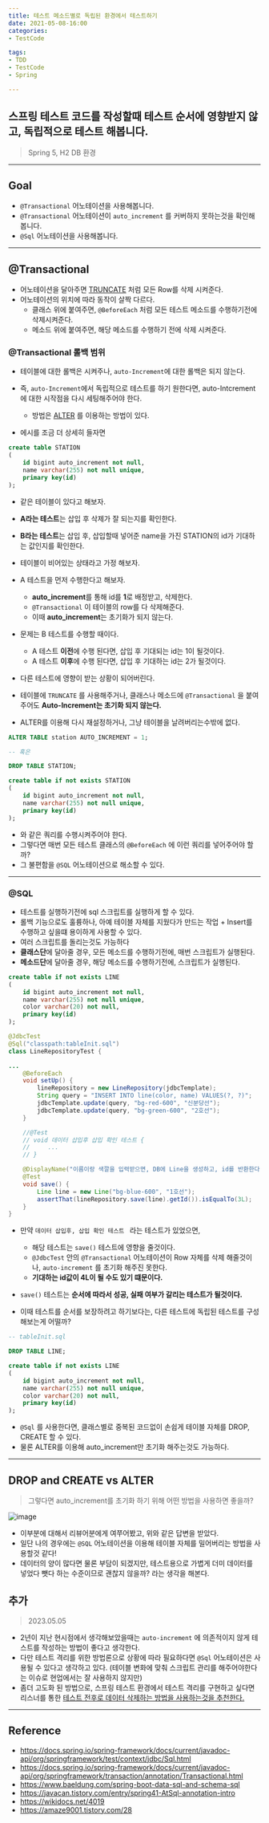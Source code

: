 ```yaml
---
title: 테스트 메소드별로 독립된 환경에서 테스트하기
date: 2021-05-08-16:00
categories:
- TestCode

tags:
- TDD
- TestCode
- Spring

---
```


## 스프링 테스트 코드를 작성할때 테스트 순서에 영향받지 않고, 독립적으로 테스트 해봅니다.
> Spring 5, H2 DB 환경

---

## Goal

- `@Transactional` 어노테이션을 사용해봅니다.
- `@Transactional` 어노테이션이 `auto_increment` 를 커버하지 못하는것을 확인해봅니다.
- `@Sql` 어노테이션을 사용해봅니다.

---

## @Transactional

- 어노테이션을 달아주면 [TRUNCATE](https://wikidocs.net/4019) 처럼 모든 Row를 삭제 시켜준다.
- 어노테이션의 위치에 따라 동작이 살짝 다르다.
  - 클래스 위에 붙여주면, `@BeforeEach` 처럼 모든 테스트 메소드를 수행하기전에 삭제시켜준다.
  - 메소드 위에 붙여주면, 해당 메소드를 수행하기 전에 삭제 시켜준다.


### @Transactional 롤백 범위
- 테이블에 대한 롤백은 시켜주나, `auto-Increment`에 대한 롤백은 되지 않는다.
- 즉, `auto-Increment`에서 독립적으로 테스트를 하기 원한다면, auto-Intcrement에 대한 시작점을 다시 세팅해주어야 한다.
  - 방법은 [ALTER](https://amaze9001.tistory.com/28) 를 이용하는 방법이 있다.

- 에시를 조금 더 상세히 들자면


```sql
create table STATION
(
    id bigint auto_increment not null,
    name varchar(255) not null unique,
    primary key(id)
);
```

- 같은 테이블이 있다고 해보자.
- **A라는 테스트**는 삽입 후 삭제가 잘 되는지를 확인한다.
- **B라는 테스트**는 삽입 후, 삽입할때 넣어준 name을 가진 STATION의 id가 기대하는 값인지를 확인한다.

- 테이블이 비어있는 상태라고 가정 해보자.
- A 테스트을 먼저 수행한다고 해보자.
  - **auto_increment**를 통해 id를 **1**로 배정받고, 삭제한다.
  - `@Transactional` 이 테이블의 row를 다 삭제해준다.
  - 이때 **auto_increment**는 초기화가 되지 않는다.

- 문제는 B 테스트를 수행할 때이다.
  - A 테스트 **이전**에 수행 된다면, 삽입 후 기대되는 id는 1이 될것이다.
  - A 테스트 **이후**에 수행 된다면, 삽입 후 기대하는 id는 2가 될것이다.
- 다른 테스트에 영향이 받는 상황이 되어버린다.

- 테이블에 `TRUNCATE` 를 사용해주거나, 클래스나 메소드에 `@Transactional` 을 붙여주어도 **Auto-Increment는 초기화 되지 않는다.**
- ALTER를 이용해 다시 재설정하거나, 그냥 테이블을 날려버리는수밖에 없다.

```sql
ALTER TABLE station AUTO_INCREMENT = 1;

-- 혹은

DROP TABLE STATION;

create table if not exists STATION
(
    id bigint auto_increment not null,
    name varchar(255) not null unique,
    primary key(id)
);
```

- 와 같은 쿼리를 수행시켜주어야 한다.
- 그렇다면 매번 모든 테스트 클래스의 `@BeforeEach` 에 이런 쿼리를 넣어주어야 할까?
- 그 불편함을 `@SQL` 어노테이션으로 해소할 수 있다.

---

### @SQL

- 테스트를 실행하기전에 sql 스크립트를 실행하게 할 수 있다.
- 롤백 기능으로도 훌륭하나, 아예 테이블 자체를 지웠다가 만드는 작업 + Insert를 수행하고 싶을떄 용이하게 사용할 수 있다.
- 여러 스크립트를 돌리는것도 가능하다 
- **클래스단**에 달아줄 경우, 모든 메소드를 수행하기전에, 매번 스크립트가 실행된다.
- **메소드단**에 달아줄 경우, 해당 메소드를 수행하기전에, 스크립트가 실행된다.


```sql
create table if not exists LINE
(
    id bigint auto_increment not null,
    name varchar(255) not null unique,
    color varchar(20) not null,
    primary key(id)
);
```

```java
@JdbcTest
@Sql("classpath:tableInit.sql")
class LineRepositoryTest {

...
    @BeforeEach
    void setUp() {
        lineRepository = new LineRepository(jdbcTemplate);
        String query = "INSERT INTO line(color, name) VALUES(?, ?)";
        jdbcTemplate.update(query, "bg-red-600", "신분당선");
        jdbcTemplate.update(query, "bg-green-600", "2호선");
    }

    //@Test
    // void 데이터 삽입후 삽입 확인 테스트 {
    //     ...
    // }

    @DisplayName("이름이랑 색깔을 입력받으면, DB에 Line을 생성하고, id를 반환한다.")
    @Test
    void save() {
        Line line = new Line("bg-blue-600", "1호선");
        assertThat(lineRepository.save(line).getId()).isEqualTo(3L);
    }
}
```

- 만약 `데이터 삽입후, 삽입 확인 테스트 ` 라는 테스트가 있었으면, 
  - 해당 테스트는 `save()` 테스트에 영향을 줄것이다.
  - `@JdbcTest` 안의 `@Transactional` 어노테이션이 Row 자체를 삭제 해줄것이나, `auto-increment` 를 초기화 해주진 못한다. 
  - **기대하는 id값이 4L이 될 수도 있기 떄문이다.**
- `save()` 테스트는 **순서에 따라서 성공, 실패 여부가 갈리는 테스트가 될것이다.**

- 이때 테스트를 순서를 보장하려고 하기보다는, 다른 테스트에 독립된 테스트를 구성해보는게 어떨까?

```sql
-- tableInit.sql

DROP TABLE LINE;

create table if not exists LINE
(
    id bigint auto_increment not null,
    name varchar(255) not null unique,
    color varchar(20) not null,
    primary key(id)
);
```

- `@Sql` 를 사용한다면, 클래스별로 중복된 코드없이 손쉽게 테이블 자체를 DROP, CREATE 할 수 있다.
- 물론 ALTER를 이용해 auto_increment만 초기화 해주는것도 가능하다.


---

## DROP and CREATE vs ALTER
> 그렇다면 auto_increment를 초기화 하기 위해 어떤 방법을 사용하면 좋을까?

![image](https://user-images.githubusercontent.com/43930419/117531862-a98d0c00-b01f-11eb-9edd-46bbff338072.png)

- 이부분에 대해서 리뷰어분에게 여쭈어봤고, 위와 같은 답변을 받았다.
- 일단 나의 경우에는 `@SQL` 어노테이션을 이용해 테이블 자체를 밀어버리는 방법을 사용할것 같다!
- 데이터의 양이 많다면 물론 부담이 되겠지만, 테스트용으로 가볍게 더미 데이터를 넣었다 뺏다 하는 수준이므로 괜찮지 않을까? 라는 생각을 해본다.

## 추가
> 2023.05.05

- 2년이 지난 현시점에서 생각해보았을때는 `auto-increment` 에 의존적이지 않게 테스트를 작성하는 방법이 좋다고 생각한다.
- 다만 테스트 격리를 위한 방법론으로 상황에 따라 필요하다면 `@Sql` 어노테이션은 사용될 수 있다고 생각하고 있다. (테이블 변화에 맞춰 스크립트 관리를 해주어야한다는 이슈로 현업에서는 잘 사용하지 않지만)
- 좀더 고도화 된 방법으로, 스프링 테스트 환경에서 테스트 격리를 구현하고 싶다면 리스너를 통한 [테스트 전후로 데이터 삭제하는 방법을 사용하는것을 추천한다.](https://unluckyjung.github.io/testcode/kotlin/spring/2023/05/05/springBootTest-deteteAllTables/)

---

## Reference

- https://docs.spring.io/spring-framework/docs/current/javadoc-api/org/springframework/test/context/jdbc/Sql.html
- https://docs.spring.io/spring-framework/docs/current/javadoc-api/org/springframework/transaction/annotation/Transactional.html
- https://www.baeldung.com/spring-boot-data-sql-and-schema-sql
- https://javacan.tistory.com/entry/spring41-AtSql-annotation-intro
- https://wikidocs.net/4019
- https://amaze9001.tistory.com/28